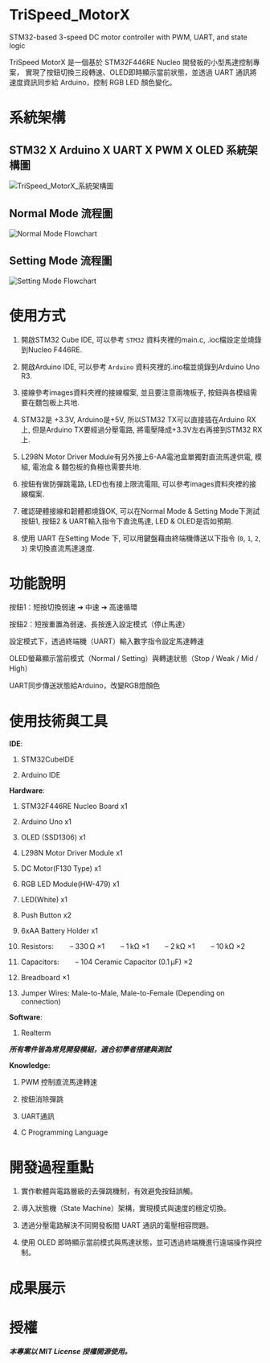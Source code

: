 # TriSpeed_MotorX
STM32-based 3-speed DC motor controller with PWM, UART, and state logic

TriSpeed MotorX 是一個基於 STM32F446RE Nucleo 開發板的小型馬達控制專案，
實現了按鈕切換三段轉速、OLED即時顯示當前狀態，並透過 UART 通訊將速度資訊同步給 Arduino，控制 RGB LED 顏色變化。

# 系統架構
## STM32 X Arduino X UART X PWM X OLED 系統架構圖
![TriSpeed_MotorX_系統架構圖](images/TriSpeed_MotorX_系統架構圖.png)


## Normal Mode 流程圖
![Normal Mode Flowchart](images/Normal_Mode_Flowchart.png)


## Setting Mode 流程圖
![Setting Mode Flowchart](images/Setting_Mode_Flowchart.png)


# 使用方式

1. 開啟STM32 Cube IDE, 可以參考 `STM32` 資料夾裡的main.c, .ioc檔設定並燒錄到Nucleo F446RE.
   
2. 開啟Arduino IDE,  可以參考 `Arduino` 資料夾裡的.ino檔並燒錄到Arduino Uno R3.
   
3. 接線參考images資料夾裡的接線檔案, 並且要注意兩塊板子, 按鈕與各模組需要在麵包板上共地.

4. STM32是 +3.3V, Arduino是+5V, 所以STM32 TX可以直接插在Arduino RX上, 但是Arduino TX要經過分壓電路, 將電壓降成+3.3V左右再接到STM32 RX上.

5. L298N Motor Driver Module有另外接上6-AA電池盒單獨對直流馬達供電, 模組, 電池盒 & 麵包板的負極也需要共地.
  
6. 按鈕有做防彈跳電路, LED也有接上限流電阻, 可以參考images資料夾裡的接線檔案.
   
7. 確認硬體接線和韌體都燒錄OK, 可以在Normal Mode & Setting Mode下測試按鈕1, 按鈕2 & UART輸入指令下直流馬達, LED & OLED是否如預期.
  
8. 使用 UART 在Setting Mode 下, 可以用鍵盤藉由終端機傳送以下指令 (`0`, `1`, `2`, `3`) 來切換直流馬達速度.

# 功能說明

按鈕1：短按切換弱速 ➔ 中速 ➔ 高速循環

按鈕2：短按重置為弱速、長按進入設定模式（停止馬達）

設定模式下，透過終端機（UART）輸入數字指令設定馬達轉速

OLED螢幕顯示當前模式（Normal / Setting）與轉速狀態（Stop / Weak / Mid / High）

UART同步傳送狀態給Arduino，改變RGB燈顏色


# 使用技術與工具

**IDE**: 

1. STM32CubeIDE
   
2. Arduino IDE

**Hardware**: 

1. STM32F446RE Nucleo Board x1
 
2. Arduino Uno x1
 
3. OLED (SSD1306) x1
 
4. L298N Motor Driver Module x1
 
5. DC Motor(F130 Type) x1
 
6. RGB LED Module(HW-479) x1
 
7. LED(White) x1
 
8. Push Button x2
 
9. 6xAA Battery Holder x1

10. Resistors:
    – 330 Ω ×1
    – 1 kΩ ×1
    – 2 kΩ ×1
    – 10 kΩ ×2

11. Capacitors:
    – 104 Ceramic Capacitor (0.1 µF) ×2

12. Breadboard ×1

13. Jumper Wires: Male-to-Male, Male-to-Female (Depending on connection)

**Software**:

1. Realterm

***所有零件皆為常見開發模組，適合初學者搭建與測試***

**Knowledge:**

1. PWM 控制直流馬達轉速
   
2. 按鈕消除彈跳
 
3. UART通訊
 
4. C Programming Language

# 開發過程重點

1. 實作軟體與電路層級的去彈跳機制，有效避免按鈕誤觸。

2. 導入狀態機（State Machine）架構，實現模式與速度的穩定切換。

3. 透過分壓電路解決不同開發板間 UART 通訊的電壓相容問題。

4. 使用 OLED 即時顯示當前模式與馬達狀態，並可透過終端機進行遠端操作與控制。

# 成果展示


# 授權
***本專案以 MIT License 授權開源使用。***
